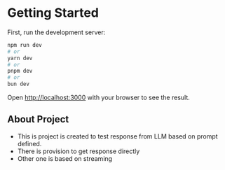 # Getting Started

First, run the development server:

```bash
npm run dev
# or
yarn dev
# or
pnpm dev
# or
bun dev
```

Open [http://localhost:3000](http://localhost:3000) with your browser to see the result.


## About Project
- This is project is created to test response from LLM based on prompt defined. 
- There is provision to get response directly 
- Other one is based on streaming 

